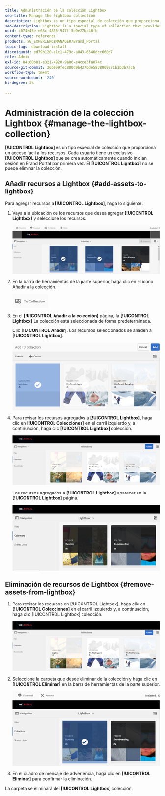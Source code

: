 ```yaml
---
title: Administración de la colección Lightbox
seo-title: Manage the lightbox collection
description: Lightbox es un tipo especial de colección que proporciona un acceso fácil a los recursos. Cada usuario tiene un lightbox exclusivo que se crea automáticamente cuando inicia sesión en Brand Portal por primera vez. No se puede eliminar la colección Lightbox.
seo-description: Lightbox is a special type of collection that provides easy access to assets. Each user has an exclusive lightbox that is automatically created when they log in to Brand Portal for the first time. The Lightbox collection cannot be deleted.
uuid: c074e45e-e63c-4856-947f-5e9e27bc46fb
content-type: reference
products: SG_EXPERIENCEMANAGER/Brand_Portal
topic-tags: download-install
discoiquuid: ed79b120-a1c1-479c-a843-6546dcc660d7
role: Admin
exl-id: 84160b81-e321-4920-9a86-e4cce3fa874c
source-git-commit: 26b009fec800d9b437bde5838009c71b1b3b7ac6
workflow-type: tm+mt
source-wordcount: '240'
ht-degree: 3%

---
```


# Administración de la colección Lightbox {#manage-the-lightbox-collection}

**[!UICONTROL Lightbox]** es un tipo especial de colección que proporciona un acceso fácil a los recursos. Cada usuario tiene un exclusivo **[!UICONTROL Lightbox]** que se crea automáticamente cuando inician sesión en Brand Portal por primera vez. El **[!UICONTROL Lightbox]** no se puede eliminar la colección.

## Añadir recursos a Lightbox {#add-assets-to-lightbox}

Para agregar recursos a **[!UICONTROL Lightbox]**, haga lo siguiente:

1. Vaya a la ubicación de los recursos que desea agregar **[!UICONTROL Lightbox]** y seleccione los recursos.

   ![](assets/link_sharing_assetselection.png)

1. En la barra de herramientas de la parte superior, haga clic en el icono Añadir a la colección.

   ![](assets/add_to_collection.png)

1. En el **[!UICONTROL Añadir a la colección]** página, la **[!UICONTROL Lightbox]** La colección está seleccionada de forma predeterminada.

   Clic **[!UICONTROL Añadir]**. Los recursos seleccionados se añaden a **[!UICONTROL Lightbox]**.

   ![](assets/add_to_collectionlightbox.png)

1. Para revisar los recursos agregados a **[!UICONTROL Lightbox]**, haga clic en **[!UICONTROL Colecciones]** en el carril izquierdo y, a continuación, haga clic **[!UICONTROL Lightbox]** colección.

   ![](assets/collections_lightbox.png)

   Los recursos agregados a **[!UICONTROL Lightbox]** aparecer en la **[!UICONTROL Lightbox]** página.

   ![](assets/added_to_collectionlightbox.png)

## Eliminación de recursos de Lightbox {#remove-assets-from-lightbox}

1. Para revisar los recursos en [!UICONTROL Lightbox], haga clic en **[!UICONTROL Colecciones]** en el carril izquierdo y, a continuación, haga clic [!UICONTROL Lightbox] colección.

   ![](assets/collections_lightbox-1.png)

1. Seleccione la carpeta que desee eliminar de la colección y haga clic en **[!UICONTROL Eliminar]** en la barra de herramientas de la parte superior.

   ![](assets/collections_lightboxdelete.png)

1. En el cuadro de mensaje de advertencia, haga clic en **[!UICONTROL Eliminar]** para confirmar la eliminación.

La carpeta se eliminará del **[!UICONTROL Lightbox]** colección.
